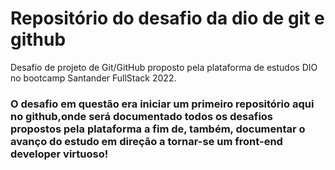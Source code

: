 # Repositório do desafio da dio de git e github
Desafio de projeto de Git/GitHub proposto pela plataforma de estudos DIO no bootcamp Santander FullStack 2022.



### O desafio em questão era iniciar um primeiro repositório aqui no github,onde será documentado todos os desafios propostos pela plataforma a fim de, também, documentar o avanço do estudo em direção a tornar-se um front-end developer virtuoso!
